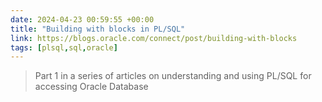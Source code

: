 ```yaml
---
date: 2024-04-23 00:59:55 +00:00
title: "Building with blocks in PL/SQL"
link: https://blogs.oracle.com/connect/post/building-with-blocks
tags: [plsql,sql,oracle]
---
```



> Part 1 in a series of articles on understanding and using PL/SQL for accessing Oracle Database
